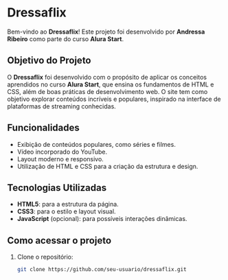 # Dressaflix

Bem-vindo ao **Dressaflix**! Este projeto foi desenvolvido por **Andressa Ribeiro** como parte do curso **Alura Start**.

## Objetivo do Projeto

O **Dressaflix** foi desenvolvido com o propósito de aplicar os conceitos aprendidos no curso **Alura Start**, que ensina os fundamentos de HTML e CSS, além de boas práticas de desenvolvimento web. O site tem como objetivo explorar conteúdos incríveis e populares, inspirado na interface de plataformas de streaming conhecidas.

## Funcionalidades

- Exibição de conteúdos populares, como séries e filmes.
- Vídeo incorporado do YouTube.
- Layout moderno e responsivo.
- Utilização de HTML e CSS para a criação da estrutura e design.

## Tecnologias Utilizadas

- **HTML5**: para a estrutura da página.
- **CSS3**: para o estilo e layout visual.
- **JavaScript** (opcional): para possíveis interações dinâmicas.

## Como acessar o projeto

1. Clone o repositório:
   ```bash
   git clone https://github.com/seu-usuario/dressaflix.git
